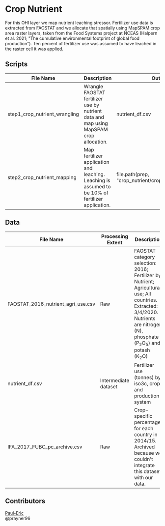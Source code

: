 # Crop Nutrient

For this OHI layer we map nutrient leaching stressor. Fertilizer use data is extracted from FAOSTAT and we allocate that spatially using MapSPAM crop area raster layers, taken from the Food Systems project at NCEAS (Halpern et al. 2021; "The cumulative environmental footprint of global food production"). Ten percent of fertilizer use was assumed to have leached in the raster cell it was applied.

## Scripts
|File Name|Description|Output|
|---	|---	|---	|
|step1_crop_nutrient_wrangling|Wrangle FAOSTAT fertilizer use by nutrient data and map using MapSPAM crop allocation.|nutrient_df.csv|
|step2_crop_nutrient_mapping|Map fertilizer application and leaching. Leaching is assumed to be 10% of fertilizer application.|file.path(prep, "crop_nutrient/crop_lent_nutrient.tif")|

## Data 
|File Name|Processing Extent|Description|Source|
|---	|---	|---	|---	|
|FAOSTAT_2016_nutrient_agri_use.csv|Raw|FAOSTAT category selection: 2016; Fertilizer by Nutrient; Agricultural use; All countries. Extracted: 3/4/2020. Nutrients are nitrogen (N), phosphate (P<sub>2</sub>O<sub>5</sub>) and potash (K<sub>2</sub>O)|FAOSTAT database: Fertilizer input.|
|nutrient_df.csv|Intermediate dataset|Fertilizer use (tonnes) by iso3c, crop and production system|Output from step1_crop_nutrient_wrangling|
|IFA_2017_FUBC_pc_archive.csv|Raw|Crop-specific percentages for each country in 2014/15. Archived because we couldn't integrate this dataset with our data.|International Fertilizer Association 2014/15 fertilizer use report: ["Assessment of Fertilizer Use by Crop at the Global Level"](https://www.fertilizer.org/images/Library_Downloads/2017_IFA_AgCom_17_134%20rev_FUBC%20assessment%202014.pdf).|

## Contributors
[Paul-Eric](rayner@nceas.ucsb.edu)      
@prayner96  